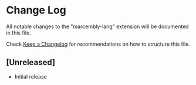 # Change Log

All notable changes to the "marcembly-lang" extension will be documented in this file.

Check [Keep a Changelog](http://keepachangelog.com/) for recommendations on how to structure this file.

## [Unreleased]

- Initial release